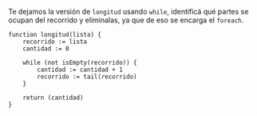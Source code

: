Te dejamos la versión de `longitud` usando `while`, identificá qué partes se ocupan del recorrido y eliminalas, ya que de eso se encarga el `foreach`.

```puppet
function longitud(lista) {
    recorrido := lista
    cantidad := 0

    while (not isEmpty(recorrido)) {
        cantidad := cantidad + 1
        recorrido := tail(recorrido)
    }

    return (cantidad)
}
```